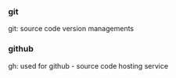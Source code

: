 ### git

git: source code version managements

### github

gh: used for github - source code hosting service
